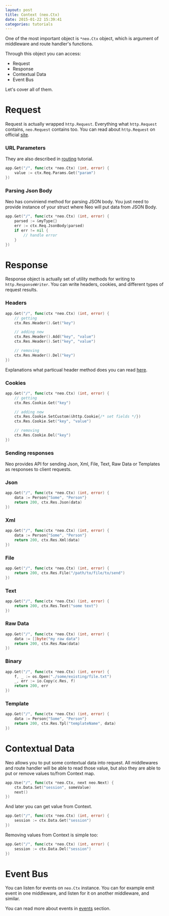 ```yaml
---
layout: post
title: Context (neo.Ctx)
date: 2015-01-22 15:39:41
categories: tutorials
---
```


One of the most important object is ``*neo.Ctx`` object, which is argument of middleware and route handler's functions.

Through this object you can access:

- Request
- Response
- Contextual Data
- Event Bus

Let's cover all of them.

# Request

Request is actually wrapped ``http.Request``. Everything what ``http.Request`` contains, ``neo.Request`` contains too. You can read about ``http.Request`` on official [site](http://golang.org/pkg/net/http/#Request).

### URL Parameters
They are also described in <a href="{{site.url}}/tutorials/2015/01/22/routing.html">routing</a> tutorial.

```Go
app.Get("/", func(ctx *neo.Ctx) (int, error) {
    value := ctx.Req.Params.Get("param")
})
```

### Parsing Json Body
Neo has conviniend method for parsing JSON body. You just need to provide instance of your struct where Neo will put data from JSON Body.

```Go
app.Get("/", func(ctx *neo.Ctx) (int, error) {
    parsed := &myType{}
    err := ctx.Req.JsonBody(parsed)
    if err != nil {
    	// handle error
    }
})
```

# Response

Response object is actually set of utility methods for writing to ``http.ResponseWriter``. You can write headers, cookies, and different types of request results.

### Headers

```Go
app.Get("/", func(ctx *neo.Ctx) (int, error) {
    // getting
    ctx.Res.Header().Get("key")

    // adding new
    ctx.Res.Header().Add("key", "value")
    ctx.Res.Header().Set("key", "value")

    // removing
    ctx.Res.Header().Del("key")
})
```

Explanations what particual header method does you can read [here](http://golang.org/pkg/net/http/#Header).

### Cookies

```Go
app.Get("/", func(ctx *neo.Ctx) (int, error) {
    // getting
    ctx.Res.Cookie.Get("key")

    // adding new
    ctx.Res.Cookie.SetCustom(&http.Cookie{/* set fields */})
    ctx.Res.Cookie.Set("key", "value")

    // removing
    ctx.Res.Cookie.Del("key")
})
```

### Sending responses
Neo provides API for sending Json, Xml, File, Text, Raw Data or Templates as responses to client requests.

### Json

```go
app.Get("/", func(ctx *neo.Ctx) (int, error) {
    data := Person{"Some", "Person"}
    return 200, ctx.Res.Json(data)
})
```

### Xml

```go
app.Get("/", func(ctx *neo.Ctx) (int, error) {
    data := Person{"Some", "Person"}
    return 200, ctx.Res.Xml(data)
})
```

### File

```go
app.Get("/", func(ctx *neo.Ctx) (int, error) {
    return 200, ctx.Res.File("/path/to/file/to/send")
})
```

### Text

```go
app.Get("/", func(ctx *neo.Ctx) (int, error) {
    return 200, ctx.Res.Text("some text")
})
```

### Raw Data

```go
app.Get("/", func(ctx *neo.Ctx) (int, error) {
    data := []byte("my raw data")
    return 200, ctx.Res.Raw(data)
})
```

### Binary

```go
app.Get("/", func(ctx *neo.Ctx) (int, error) {
	f, _ := os.Open("./some/existing/file.txt")
	_, err := io.Copy(c.Res, f)
	return 200, err
})
```

### Template

```go
app.Get("/", func(ctx *neo.Ctx) (int, error) {
    data := Person{"Some", "Person"}
    return 200, ctx.Res.Tpl("templateName", data)
})
```

# Contextual Data

Neo allows you to put some contextual data into request.
All middlewares and route handler will be able to read those value, but also they are able to put or remove values to/from Context map.

```go
app.Use("/", func(ctx *neo.Ctx, next neo.Next) {
    ctx.Data.Set("session", someValue)
    next()
})
```

And later you can get value from Context.

```go
app.Get("/", func(ctx *neo.Ctx) (int, error) {
    session := ctx.Data.Get("session")
})
```

Removing values from Context is simple too:

```go
app.Get("/", func(ctx *neo.Ctx) (int, error) {
    session := ctx.Data.Del("session")
})
```

# Event Bus

You can listen for events on ``neo.Ctx`` instance. You can for example emit event in one middleware, and listen for it on another middleware, and similar.

You can read more about events in <a href="{{site.url}}/tutorials/2015/01/22/events.html">events</a> section.
